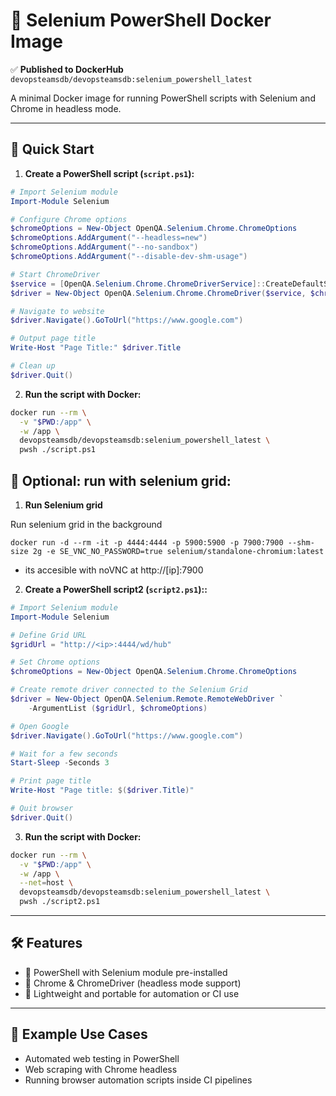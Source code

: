 # 🧪 Selenium PowerShell Docker Image

✅ **Published to DockerHub**  
`devopsteamsdb/devopsteamsdb:selenium_powershell_latest`

A minimal Docker image for running PowerShell scripts with Selenium and Chrome in headless mode.

---

## 🚀 Quick Start

1. **Create a PowerShell script (`script.ps1`):**

```powershell
# Import Selenium module
Import-Module Selenium

# Configure Chrome options
$chromeOptions = New-Object OpenQA.Selenium.Chrome.ChromeOptions
$chromeOptions.AddArgument("--headless=new")
$chromeOptions.AddArgument("--no-sandbox")
$chromeOptions.AddArgument("--disable-dev-shm-usage")

# Start ChromeDriver
$service = [OpenQA.Selenium.Chrome.ChromeDriverService]::CreateDefaultService("/usr/local/bin")
$driver = New-Object OpenQA.Selenium.Chrome.ChromeDriver($service, $chromeOptions)

# Navigate to website
$driver.Navigate().GoToUrl("https://www.google.com")

# Output page title
Write-Host "Page Title:" $driver.Title

# Clean up
$driver.Quit()
```

2. **Run the script with Docker:**

```bash
docker run --rm \
  -v "$PWD:/app" \
  -w /app \
  devopsteamsdb/devopsteamsdb:selenium_powershell_latest \
  pwsh ./script.ps1
```

## 🚀 Optional: run with selenium grid:

1. **Run Selenium grid**

Run selenium grid in the background
```
docker run -d --rm -it -p 4444:4444 -p 5900:5900 -p 7900:7900 --shm-size 2g -e SE_VNC_NO_PASSWORD=true selenium/standalone-chromium:latest
```
- its accesible with noVNC at http://[ip]:7900

2. **Create a PowerShell script2 (`script2.ps1`)::**

```powershell
# Import Selenium module
Import-Module Selenium

# Define Grid URL
$gridUrl = "http://<ip>:4444/wd/hub"

# Set Chrome options
$chromeOptions = New-Object OpenQA.Selenium.Chrome.ChromeOptions

# Create remote driver connected to the Selenium Grid
$driver = New-Object OpenQA.Selenium.Remote.RemoteWebDriver `
    -ArgumentList ($gridUrl, $chromeOptions)

# Open Google
$driver.Navigate().GoToUrl("https://www.google.com")

# Wait for a few seconds
Start-Sleep -Seconds 3

# Print page title
Write-Host "Page title: $($driver.Title)"

# Quit browser
$driver.Quit()
```

3. **Run the script with Docker:**

```bash
docker run --rm \
  -v "$PWD:/app" \
  -w /app \
  --net=host \
  devopsteamsdb/devopsteamsdb:selenium_powershell_latest \
  pwsh ./script2.ps1
```

---

## 🛠 Features

- 🧰 PowerShell with Selenium module pre-installed  
- 🧭 Chrome & ChromeDriver (headless mode support)  
- 🐳 Lightweight and portable for automation or CI use

---

## 📂 Example Use Cases

- Automated web testing in PowerShell  
- Web scraping with Chrome headless  
- Running browser automation scripts inside CI pipelines
